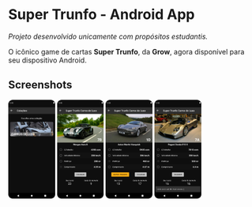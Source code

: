 # Super Trunfo - Android App
*Projeto desenvolvido unicamente com propósitos estudantis.*

O icônico game de cartas **Super Trunfo**, da **Grow**, agora disponível para seu dispositivo Android.

## Screenshots

<img src="Screenshot_20220910_160507.png" height="200"/>
<img src="Screenshot_20220910_160428.png" height="200"/>
<img src="Screenshot_20220910_160539.png" height="200"/>
<img src="Screenshot_20220910_160553.png" height="200"/>
